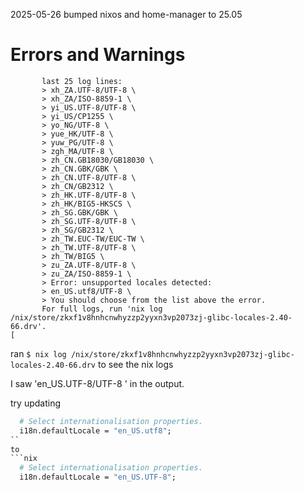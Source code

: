 2025-05-26 bumped nixos and home-manager to 25.05

# Errors and Warnings
```
       last 25 log lines:
       > xh_ZA.UTF-8/UTF-8 \
       > xh_ZA/ISO-8859-1 \
       > yi_US.UTF-8/UTF-8 \
       > yi_US/CP1255 \
       > yo_NG/UTF-8 \
       > yue_HK/UTF-8 \
       > yuw_PG/UTF-8 \
       > zgh_MA/UTF-8 \
       > zh_CN.GB18030/GB18030 \
       > zh_CN.GBK/GBK \
       > zh_CN.UTF-8/UTF-8 \
       > zh_CN/GB2312 \
       > zh_HK.UTF-8/UTF-8 \
       > zh_HK/BIG5-HKSCS \
       > zh_SG.GBK/GBK \
       > zh_SG.UTF-8/UTF-8 \
       > zh_SG/GB2312 \
       > zh_TW.EUC-TW/EUC-TW \
       > zh_TW.UTF-8/UTF-8 \
       > zh_TW/BIG5 \
       > zu_ZA.UTF-8/UTF-8 \
       > zu_ZA/ISO-8859-1 \
       > Error: unsupported locales detected:
       > en_US.utf8/UTF-8 \
       > You should choose from the list above the error.
       For full logs, run 'nix log /nix/store/zkxf1v8hnhcnwhyzzp2yyxn3vp2073zj-glibc-locales-2.40-66.drv'.
[
```

ran `$ nix log /nix/store/zkxf1v8hnhcnwhyzzp2yyxn3vp2073zj-glibc-locales-2.40-66.drv` to see the nix logs

I saw 'en_US.UTF-8/UTF-8 \' in the output.

try updating
```nix
  # Select internationalisation properties.
  i18n.defaultLocale = "en_US.utf8";
``
to
```nix
  # Select internationalisation properties.
  i18n.defaultLocale = "en_US.UTF-8";
```

